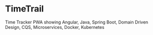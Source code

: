 # TimeTrail
Time Tracker PWA showing Angular, Java, Spring Boot, Domain Driven Design, CQS, Microservices, Docker, Kubernetes 
